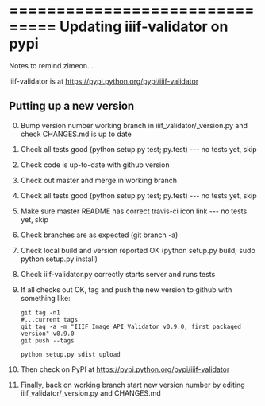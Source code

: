 ===============================
Updating iiif-validator on pypi
===============================

Notes to remind zimeon...

iiif-validator is at https://pypi.python.org/pypi/iiif-validator

Putting up a new version
------------------------

0. Bump version number working branch in iiif_validator/_version.py and check CHANGES.md is up to date
1. Check all tests good (python setup.py test; py.test) --- no tests yet, skip
2. Check code is up-to-date with github version
3. Check out master and merge in working branch
4. Check all tests good (python setup.py test; py.test)  --- no tests yet, skip
5. Make sure master README has correct travis-ci icon link  --- no tests yet, skip
6. Check branches are as expected (git branch -a)
7. Check local build and version reported OK (python setup.py build; sudo python setup.py install)
8. Check iiif-validator.py correctly starts server and runs tests
9. If all checks out OK, tag and push the new version to github with something like:

    ```
    git tag -n1
    #...current tags
    git tag -a -m "IIIF Image API Validator v0.9.0, first packaged version" v0.9.0
    git push --tags

    python setup.py sdist upload
    ```

10. Then check on PyPI at https://pypi.python.org/pypi/iiif-validator
11. Finally, back on working branch start new version number by editing iiif_validator/_version.py and CHANGES.md

